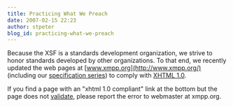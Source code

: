 ```yaml
---
title: Practicing What We Preach
date: 2007-02-15 22:23
author: stpeter
blog_id: practicing-what-we-preach
---
```


Because the XSF is a standards development organization, we strive to honor standards developed by other organizations. To that end, we recently updated the web pages at [www.xmpp.org](http://www.xmpp.org/) (including our [specification series](http://www.xmpp.org/extensions/)) to comply with [XHTML 1.0](http://www.w3.org/TR/xhtml1/).

If you find a page with an "xhtml 1.0 compliant" link at the bottom but the page does not [validate](http://validator.w3.org/), please report the error to webmaster at xmpp.org.
